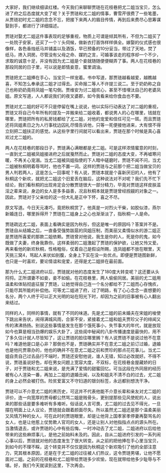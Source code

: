 
大家好，我们继续细读红楼。今天我们来聊聊贾琏在花枝巷把尤二姐当宝贝，怎么进了府之后态度就大变了呢？关于贾琏和尤二姐的情事，曹雪芹很费了一些笔墨，从贾琏初时尤二姐的念念不忘，把接下来两人的眉目传情，再到后来费尽心思筹谋娶到手，都进行了详细描述。

贾琏对娶尤二姐这件事表现的足够重视，物质上可谓是倾其所有，不但为二姐买了一处院子安家，还买了一个丫头伺候，做新衣打首饰样样俱全。嫁娶的仪式感也很像样，各色香烛纸马并铺盖以及酒饭，早已预备的10分妥当，带过了天地，焚了纸马，搀入洞房。尽管没有父母之命、媒妁之言，可婚事该走的程序却一个不少，求取的诚意十足，并没有因为尤二姐是个妾就随随便便糊弄了事。两人在花枝巷的那段同居的日子里，可以说是郎情妾意，蜜里调油。

贾琏把尤二姐捧在手心，当宝贝一样宠着。书中写道，那贾琏越看越爱，越瞧越喜，不知怎么奉承这二姐才过得去。买命报二等人不许提三说二。至于奶奶称之自己也称奶奶竟将凤姐一笔勾倒。贾维安为讨二姐欢心，甚至不惜埋汰自己的老婆凤姐。原文写道，人人都说我们的夜叉婆郡，如今我看来给你食血也不要。

贾琏对尤二姐的好可不只是停留在嘴上说说，他以实际行动表达了对二姐的重视，贾琏又将自己今年所有的提及一并搬来给二姐收着，都说男人的心在哪里，钱就在哪里，贾琏把所有的私房钱都给了尤二姐，对他的宠爱和信任可见一斑。而且贾琏还将凤姐素日之为人行事枕边囚礼尽情告诉他，只等一死便接他进来，大有恨不得立刻把二姐扶正的感觉。从这些字里行间就可以看出来，贾琏在那个时候是真心喜欢过尤二姐的。

两人在花枝巷的那段日子，贾琏满心满眼都是尤二姐。可是这样浓情蜜意的时刻，一直到尤二姐被凤姐接进府之后就戛然而止。贾琏对二姐的态度大变，不再嘘寒问暖，不再关心宠溺。当尤二姐被凤姐指使的下人暗中磋磨时，贾琏不闻不问，当尤二姐被秋桐明着辱骂时，他也不置一词。这样的贾琏与之前那个把二姐当做宝贝的男人判若两人，这是怎么一回事呢？有人说，贾琏本就是个喜新厌旧的人，他有了秋桐这个新欢，就把尤二姐这个旧爱丢在脑后，这种说法对不对呢？我们先不忙下结论，我们看秋桐的出现肯定会分散贾琏很大一部分精力，毕竟对贾琏这样皮肤滥淫之辈来说，身边的女人是多多益善，况且秋桐本就是贾琏曾经觊觎的对象之一。因此，贾琏对于父亲给的这一份大礼是正中下怀，喜之不尽。

原文写道。今日天元凑巧，竟把秋桐赏了，他真是一对烈火干柴，如胶似漆，燕尔新婚连日，哪里拆得开？贾琏在二姐身上之心也渐渐淡了，指秋桐一人是命。

贾琏疏远尤二姐，表面上看确实是因为秋彤，但这是唯一的原因吗？答案并不是。贾琏自从结婚之后，一直备受强势跋扈的凤姐压制，而美丽又柔情似水的游二姐正是贾琏所喜爱的那款二姐依赖。贾琏曾对他说，我生是你的人，死是你的鬼，如今既做了夫妻，终身我靠你。这样柔弱的二姐激起了贾琏的保护欲，让她又怜又爱。再来看他的新欢秋桐，性格粗俗，仗着自己是假设所赐，连凤姐都不放在眼里，天天挑三窝4，骂起人来状如剖腹，全身上下实在没一处优点。即便是贾琏图新鲜，也只是一时喜欢，要论情谊和宠爱，还得是尤二姐排在最前面。

那为什么尤二姐进府以后，贾琏就对他的态度发生了180度大转变呢？这还要从头捋捋。正所谓妻不如妾，妾不如偷。在花枝巷里，两人偷偷同居。美丽的尤二姐用温柔和体贴彻底征服了贾琏，让她觉得自己连一个名分都给不了二姐而心存愧疚，只能尽其所能的补偿他。可等尤二姐进了府，过了明路，有了心心念念一直想要的名分，两个人终于可以正大光明的站在阳光下时，却因为之前的旧事被有心人翻出来结过。

同样的人，同样的事情，就有了不同的味道。先是尤二姐的前未婚夫在宋姐的唆使下跳出来告状，闹得满城风雨，合家不安，紧接着尤二姐和姐夫贾珍父子的绯闻又传的沸沸扬扬。别说这些事情是发生在那个饿死事小，失节事大的年代，就是放现如今也算是相当劲爆的娱乐大卦了，这些闺中秘闻的八卦传播速度是最快的，用不了多久估计就人尽皆知了，这让贾琏的脸往哪里搁？有人说贾琏不是说过他不在意吗？难道他是口是心非？那倒也不是，贾琏确实并不在意尤二姐之前订过婚，退婚也是他托贾蓉办的，他也的确并不在意尤二姐之前和贾珍的那点花花事儿。当尤二姐自责自己过去品行不端时，贾琏还安慰他说，谁人无错，知过必改就好。不得不说，贾琏虽说好色，却在男女问题上宽容大度，不双标，在花枝巷金屋藏娇的日子，对于贾琏和尤二姐来说，是充满了爱情的甜蜜回忆。可当这段在外同居的经历被有心人渲染一番，再加上二姐的退婚丑闻，以及和姐夫不清不白的过去，尤二姐的身上必然会被打伤。险贫爱富又不守妇道的银剑标签，永远都别想洗干净。

贾琏可以不介意尤二姐的黑历史，可这并不代表他能不介意长辈和亲友对尤二姐的评价，连一向宽厚的贾母都公然骂二姐是贱骨头，更别提那些见风使舵的人，说出来的那些话是要多难听有多难听。俗话说人言可畏，尤二姐的过去见不得光，一旦摆在明面上让人议论，贾琏就会跟着颜面尽失。所以虽然尤二姐还是那个温柔美丽又风情万种的女人，可在此时的贾琏眼里，却是让他背上国孝家孝停妻再娶骂名的女人，也是让他惹上仗势欺人官司的女人，还是让别人对他指指点点的源头所在。当激情退去，或许贾琏的心中有些后悔，一时冲动去了尤二姐，二姐进府以后给他带来的这些麻烦事儿，是他之前始料未及的。因此，自从二姐进府引发的一系列闹心事以后，贾琏就对他的态度发生了很大转变。从之前的把他捧在手心里当宝贝，到如今的不理不睬，这个转变并不仅仅是因为秋桐这个新欢吸引了他的全部注意力，究其根本原因，还是在于尤二姐的过往被人们热议，这令贾琏男堪，让他不愿面对二姐。之前的花枝巷和尤二姐带给贾琏多少欢愉，现在就带给他多少耻辱与不堪。好，我们今天就读到这里，下次再会。


